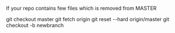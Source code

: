 If your repo contains few files which is removed from MASTER

git checkout master
git fetch origin
git reset --hard origin/master
git checkout -b newbranch

